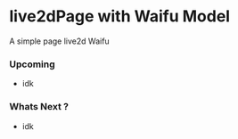 # live2dPage with Waifu Model
A simple page live2d Waifu

### Upcoming
- idk
### Whats Next ?
- idk
